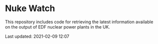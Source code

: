 # Nuke Watch

This repository includes code for retrieving the latest information available on the output of EDF nuclear power plants in the UK.

Last updated: 2021-02-09 12:07